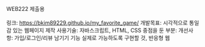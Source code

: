 WEB222 제출용 <br>
<br>
링크: https://bkim89229.github.io/my_favorite_game/
개발목표: 시각적으로 통일감 있는 웹페이지 제작
사용기술: 자바스크립트, HTML, CSS
중점을 둔 부분: 
개선사항: 가입/로그인/리뷰 남기기 기능 실제로 가능하도록 구현할 것, 반응형 웹
